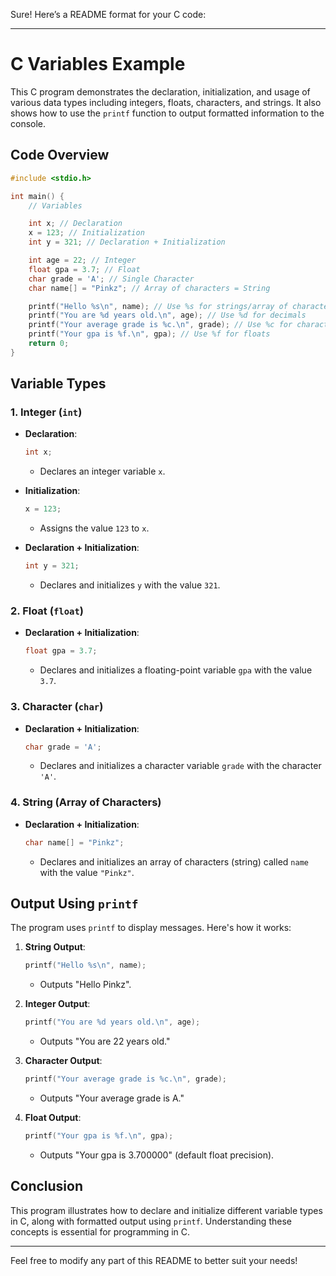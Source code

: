 Sure! Here’s a README format for your C code:

---

# C Variables Example

This C program demonstrates the declaration, initialization, and usage of various data types including integers, floats, characters, and strings. It also shows how to use the `printf` function to output formatted information to the console.

## Code Overview

```c
#include <stdio.h>

int main() {
    // Variables

    int x; // Declaration
    x = 123; // Initialization
    int y = 321; // Declaration + Initialization

    int age = 22; // Integer
    float gpa = 3.7; // Float
    char grade = 'A'; // Single Character
    char name[] = "Pinkz"; // Array of characters = String

    printf("Hello %s\n", name); // Use %s for strings/array of characters
    printf("You are %d years old.\n", age); // Use %d for decimals
    printf("Your average grade is %c.\n", grade); // Use %c for character
    printf("Your gpa is %f.\n", gpa); // Use %f for floats
    return 0;
}
```

## Variable Types

### 1. Integer (`int`)
- **Declaration**: 
  ```c
  int x;
  ```
  - Declares an integer variable `x`.
  
- **Initialization**: 
  ```c
  x = 123;
  ```
  - Assigns the value `123` to `x`.
  
- **Declaration + Initialization**: 
  ```c
  int y = 321;
  ```
  - Declares and initializes `y` with the value `321`.

### 2. Float (`float`)
- **Declaration + Initialization**: 
  ```c
  float gpa = 3.7;
  ```
  - Declares and initializes a floating-point variable `gpa` with the value `3.7`.

### 3. Character (`char`)
- **Declaration + Initialization**: 
  ```c
  char grade = 'A';
  ```
  - Declares and initializes a character variable `grade` with the character `'A'`.

### 4. String (Array of Characters)
- **Declaration + Initialization**: 
  ```c
  char name[] = "Pinkz";
  ```
  - Declares and initializes an array of characters (string) called `name` with the value `"Pinkz"`.

## Output Using `printf`

The program uses `printf` to display messages. Here's how it works:

1. **String Output**:
   ```c
   printf("Hello %s\n", name);
   ```
   - Outputs "Hello Pinkz".

2. **Integer Output**:
   ```c
   printf("You are %d years old.\n", age);
   ```
   - Outputs "You are 22 years old."

3. **Character Output**:
   ```c
   printf("Your average grade is %c.\n", grade);
   ```
   - Outputs "Your average grade is A."

4. **Float Output**:
   ```c
   printf("Your gpa is %f.\n", gpa);
   ```
   - Outputs "Your gpa is 3.700000" (default float precision).

## Conclusion

This program illustrates how to declare and initialize different variable types in C, along with formatted output using `printf`. Understanding these concepts is essential for programming in C.

---

Feel free to modify any part of this README to better suit your needs!
